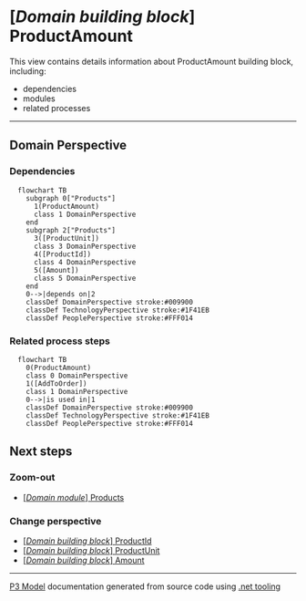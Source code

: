 ﻿
# [*Domain building block*] ProductAmount

This view contains details information about ProductAmount building block, including:
- dependencies
- modules
- related processes  

---



## Domain Perspective


### Dependencies

```mermaid
  flowchart TB
    subgraph 0["Products"]
      1(ProductAmount)
      class 1 DomainPerspective
    end
    subgraph 2["Products"]
      3([ProductUnit])
      class 3 DomainPerspective
      4([ProductId])
      class 4 DomainPerspective
      5([Amount])
      class 5 DomainPerspective
    end
    0-->|depends on|2
    classDef DomainPerspective stroke:#009900
    classDef TechnologyPerspective stroke:#1F41EB
    classDef PeoplePerspective stroke:#FFF014
```

### Related process steps

```mermaid
  flowchart TB
    0(ProductAmount)
    class 0 DomainPerspective
    1([AddToOrder])
    class 1 DomainPerspective
    0-->|is used in|1
    classDef DomainPerspective stroke:#009900
    classDef TechnologyPerspective stroke:#1F41EB
    classDef PeoplePerspective stroke:#FFF014
```

## Next steps


### Zoom-out

- [[*Domain module*] Products](../../../Modules/Sales/Products/Products.md)

### Change perspective

- [[*Domain building block*] ProductId](ProductId.md)
- [[*Domain building block*] ProductUnit](ProductUnit.md)
- [[*Domain building block*] Amount](Amount.md)

---

[P3 Model](https://github.com/P3-model/P3-model) documentation generated from source code using [.net tooling](https://github.com/P3-model/P3-model-dotnet)